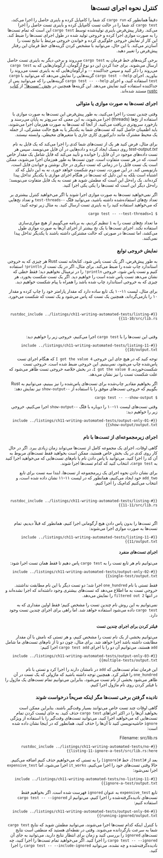 <div dir="rtl">

## کنترل نحوه اجرای تست‌ها

دقیقاً همانطور که `cargo run` کد شما را کامپایل کرده و باینری حاصل را اجرا می‌کند، `cargo test` کد شما را در حالت تست کامپایل کرده و باینری تست حاصل را اجرا می‌کند. رفتار پیش‌فرض باینری تولیدشده توسط `cargo test` این است که تمام تست‌ها را به صورت موازی اجرا کرده و خروجی تولید شده در طول اجرای تست‌ها را ضبط کند. این کار از نمایش خروجی جلوگیری کرده و خواندن خروجی مرتبط با نتایج تست را آسان‌تر می‌کند. با این حال، می‌توانید با مشخص کردن گزینه‌های خط فرمان این رفتار پیش‌فرض را تغییر دهید.

برخی گزینه‌های خط فرمان به `cargo test` می‌روند و برخی دیگر به باینری تست حاصل ارسال می‌شوند. برای جدا کردن این دو نوع آرگومان، آرگومان‌هایی که به `cargo test` می‌روند را ذکر کنید و سپس جداکننده `--` و آرگومان‌هایی که به باینری تست می‌روند را بیاورید. اجرای `cargo test --help` گزینه‌هایی را نمایش می‌دهد که می‌توانید با `cargo test` استفاده کنید، و اجرای `cargo test -- --help` گزینه‌هایی را که می‌توانید پس از جداکننده استفاده کنید نمایش می‌دهد. این گزینه‌ها همچنین در [بخش "تست‌ها"][tests] از [کتاب rustc][rustc] مستند شده‌اند.

[tests]: https://doc.rust-lang.org/rustc/tests/index.html  
[rustc]: https://doc.rust-lang.org/rustc/index.html  

### اجرای تست‌ها به صورت موازی یا متوالی

وقتی چندین تست را اجرا می‌کنید، به طور پیش‌فرض این تست‌ها به صورت موازی با استفاده از نخ‌ها (threads) اجرا می‌شوند، به این معنی که سریع‌تر به پایان می‌رسند و بازخورد سریع‌تری دریافت می‌کنید. از آنجا که تست‌ها به صورت هم‌زمان اجرا می‌شوند، باید اطمینان حاصل کنید که تست‌های شما به یکدیگر یا به هیچ حالت مشترکی، از جمله یک محیط مشترک مانند دایرکتوری کاری جاری یا متغیرهای محیطی، وابسته نیستند.

برای مثال، فرض کنید هر یک از تست‌های شما کدی را اجرا می‌کند که یک فایل به نام _test-output.txt_ روی دیسک ایجاد کرده و داده‌هایی در آن فایل می‌نویسد. سپس هر تست داده‌های موجود در آن فایل را خوانده و تأیید می‌کند که فایل شامل یک مقدار خاص است، که در هر تست متفاوت است. چون تست‌ها به طور هم‌زمان اجرا می‌شوند، ممکن است یک تست فایل را در زمانی که تست دیگری در حال نوشتن و خواندن فایل است، بازنویسی کند. در این صورت، تست دوم شکست خواهد خورد، نه به این دلیل که کد اشتباه است بلکه به این دلیل که تست‌ها در هنگام اجرای موازی با یکدیگر تداخل پیدا کرده‌اند. یک راه‌حل این است که مطمئن شوید هر تست به یک فایل متفاوت می‌نویسد؛ راه‌حل دیگر این است که تست‌ها را یکی یکی اجرا کنید.

اگر نمی‌خواهید تست‌ها به صورت موازی اجرا شوند یا اگر می‌خواهید کنترل بیشتری بر تعداد نخ‌های استفاده‌شده داشته باشید، می‌توانید فلگ `--test-threads` و تعداد نخ‌هایی که می‌خواهید استفاده کنید را به باینری تست ارسال کنید. به مثال زیر توجه کنید:

```console
$ cargo test -- --test-threads=1
```

ما تعداد نخ‌های تست را به `1` تنظیم کردیم، به برنامه می‌گوییم از هیچ موازی‌سازی استفاده نکند. اجرای تست‌ها با یک نخ بیشتر از اجرای آن‌ها به صورت موازی طول می‌کشد، اما تست‌ها در صورتی که حالت مشترکی داشته باشند با یکدیگر تداخل پیدا نمی‌کنند.

### نمایش خروجی توابع

به طور پیش‌فرض، اگر یک تست پاس شود، کتابخانه تست Rust هر چیزی که به خروجی استاندارد چاپ شده را ضبط می‌کند. برای مثال، اگر در یک تست از `println!` استفاده کنیم و تست پاس شود، خروجی `println!` را در ترمینال نخواهیم دید؛ فقط خطی که نشان می‌دهد تست پاس شده است را خواهیم دید. اگر یک تست شکست بخورد، هر چیزی که به خروجی استاندارد چاپ شده باشد را همراه با پیام شکست خواهیم دید.

برای مثال، لیست ۱۱-۱۰ یک تابع ساده دارد که مقدار پارامتر خود را چاپ کرده و مقدار ۱۰ را بازمی‌گرداند، همچنین یک تست که پاس می‌شود و یک تست که شکست می‌خورد.

<Listing number="11-10" file-name="src/lib.rs" caption="تست‌هایی برای یک تابع که از `println!` استفاده می‌کند">

```rust,panics,noplayground
{{#rustdoc_include ../listings/ch11-writing-automated-tests/listing-11-10/src/lib.rs}}
```

</Listing>

وقتی این تست‌ها را با `cargo test` اجرا می‌کنیم، خروجی زیر را خواهیم دید:

```console
{{#include ../listings/ch11-writing-automated-tests/listing-11-10/output.txt}}
```

توجه کنید که در هیچ جای این خروجی `I got the value 4` که هنگام اجرای تست پاس‌شده چاپ می‌شود، نمی‌بینیم. این خروجی ضبط شده است. خروجی تست شکست‌خورده، `I got the value 8`، در بخش خلاصه خروجی تست ظاهر می‌شود که علت شکست تست را نیز نشان می‌دهد.

اگر بخواهیم مقادیر چاپ‌شده برای تست‌های پاس‌شده را نیز ببینیم، می‌توانیم به Rust بگوییم که خروجی تست‌های موفق را با استفاده از `--show-output` نیز نمایش دهد:

```console
$ cargo test -- --show-output
```

وقتی تست‌های لیست ۱۱-۱۰ را دوباره با فلگ `--show-output` اجرا می‌کنیم، خروجی زیر را خواهیم دید:

```console
{{#include ../listings/ch11-writing-automated-tests/output-only-01-show-output/output.txt}}
```

### اجرای زیرمجموعه‌ای از تست‌ها با نام

گاهی اوقات، اجرای یک مجموعه کامل از تست‌ها می‌تواند زمان زیادی ببرد. اگر در حال کار روی کدی در یک بخش خاص هستید، ممکن است بخواهید فقط تست‌های مربوط به آن کد را اجرا کنید. می‌توانید با پاس دادن نام یا نام‌های تست‌هایی که می‌خواهید اجرا کنید به `cargo test`، انتخاب کنید که کدام تست‌ها اجرا شوند.

برای نشان دادن نحوه اجرای یک زیرمجموعه از تست‌ها، ابتدا سه تست برای تابع `add_two` خود ایجاد می‌کنیم، همانطور که در لیست ۱۱-۱۱ نشان داده شده است، و انتخاب می‌کنیم کدام‌یک را اجرا کنیم.

<Listing number="11-11" file-name="src/lib.rs" caption="سه تست با سه نام مختلف">

```rust,noplayground
{{#rustdoc_include ../listings/ch11-writing-automated-tests/listing-11-11/src/lib.rs}}
```

</Listing>

اگر تست‌ها را بدون پاس دادن هیچ آرگومانی اجرا کنیم، همانطور که قبلاً دیدیم، تمام تست‌ها به صورت موازی اجرا می‌شوند:

```console
{{#include ../listings/ch11-writing-automated-tests/listing-11-11/output.txt}}
```

#### اجرای تست‌های منفرد

می‌توانیم نام هر تابع تست را به `cargo test` پاس دهیم تا فقط همان تست اجرا شود:

```console
{{#include ../listings/ch11-writing-automated-tests/output-only-02-single-test/output.txt}}
```

فقط تستی با نام `one_hundred` اجرا شد؛ دو تست دیگر با این نام مطابقت نداشتند. خروجی تست به ما اطلاع می‌دهد که تست‌های بیشتری وجود داشته‌اند که اجرا نشده‌اند و در انتها `2 filtered out` را نمایش می‌دهد.

نمی‌توانیم به این روش نام چندین تست را مشخص کنیم؛ فقط اولین مقداری که به `cargo test` داده می‌شود استفاده خواهد شد. اما راهی برای اجرای چندین تست وجود دارد.

#### فیلتر کردن برای اجرای چندین تست

می‌توانیم بخشی از یک نام تست را مشخص کنیم، و هر تستی که نامش با آن مقدار مطابقت داشته باشد اجرا خواهد شد. برای مثال، چون دو تا از نام‌های تست‌های ما شامل `add` هستند، می‌توانیم آن دو را با اجرای `cargo test add` اجرا کنیم:

```console
{{#include ../listings/ch11-writing-automated-tests/output-only-03-multiple-tests/output.txt}}
```

این فرمان تمام تست‌هایی که `add` در نامشان دارند را اجرا کرد و تستی با نام `one_hundred` را فیلتر کرد. همچنین توجه داشته باشید که ماژولی که یک تست در آن ظاهر می‌شود بخشی از نام تست می‌شود، بنابراین می‌توانیم تمام تست‌های یک ماژول را با فیلتر کردن روی نام ماژول اجرا کنیم.

### نادیده گرفتن برخی تست‌ها مگر اینکه صریحاً درخواست شوند

گاهی اوقات چند تست خاص می‌توانند بسیار وقت‌گیر باشند، بنابراین ممکن است بخواهید آن‌ها را در اکثر اجراهای `cargo test` حذف کنید. به جای لیست کردن تمام تست‌هایی که می‌خواهید اجرا کنید، می‌توانید تست‌های وقت‌گیر را با استفاده از ویژگی `ignore` حاشیه‌نویسی کنید تا آن‌ها را حذف کنید، همانطور که در اینجا نشان داده شده است:

<span class="filename">Filename: src/lib.rs</span>

```rust,noplayground
{{#rustdoc_include ../listings/ch11-writing-automated-tests/no-listing-11-ignore-a-test/src/lib.rs:here}}
```

بعد از `#[test]`، خط `#[ignore]` را به تستی که می‌خواهیم حذف کنیم اضافه می‌کنیم. حالا وقتی تست‌های خود را اجرا می‌کنیم، `it_works` اجرا می‌شود، اما `expensive_test` اجرا نمی‌شود:

```console
{{#include ../listings/ch11-writing-automated-tests/no-listing-11-ignore-a-test/output.txt}}
```

تابع `expensive_test` به عنوان `ignored` فهرست شده است. اگر بخواهیم فقط تست‌های نادیده‌گرفته‌شده را اجرا کنیم، می‌توانیم از `cargo test -- --ignored` استفاده کنیم:

```console
{{#include ../listings/ch11-writing-automated-tests/output-only-04-running-ignored/output.txt}}
```

با کنترل اینکه کدام تست‌ها اجرا می‌شوند، می‌توانید مطمئن شوید که نتایج `cargo test` شما به سرعت بازگردانده می‌شوند. وقتی در نقطه‌ای هستید که منطقی است نتایج تست‌های `ignored` را بررسی کنید و زمان برای انتظار نتایج دارید، می‌توانید به جای آن `cargo test -- --ignored` را اجرا کنید. اگر می‌خواهید تمام تست‌ها را اجرا کنید، چه نادیده‌گرفته‌شده و چه نشده، می‌توانید `cargo test -- --include-ignored` را اجرا کنید.

</div>